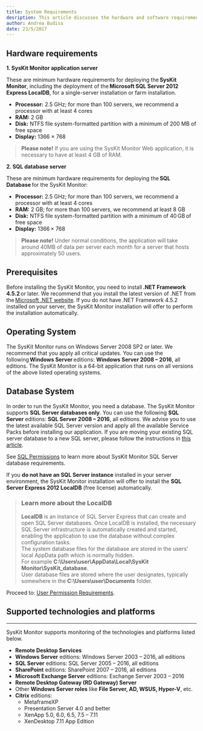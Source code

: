 ```yaml
---
title: System Requirements
desription: This article discusses the hardware and software requirements that are necessary in order to install the SysKit Monitor.
author: Andrea Budisa
date: 23/5/2017
---
```

## Hardware requirements

__1. SysKit Monitor application server__

These are minimum hardware requirements for deploying the __SysKit Monitor__, including the deployment of the __Microsoft SQL Server 2012 Express LocalDB__, for a single-server installation or farm installation.

+ __Processor:__ 2.5 GHz; for more than 100 servers, we recommend a processor with at least 4 cores
+ __RAM:__ 2 GB
+ __Disk:__ NTFS file system-formatted partition with a minimum of 200 MB of free space
+ __Display:__ 1366 × 768

> __Please note!__ If you are using the SysKit Monitor Web application, it is necessary to have at least 4 GB of RAM.

__2. SQL database server__

These are minimum hardware requirements for deploying the __SQL Database__ for the SysKit Monitor:

+ __Processor:__ 2.5 GHz; for more than 100 servers, we recommend a processor with at least 4 cores
+ __RAM:__ 2 GB; for more than 100 servers, we recommend at least 8 GB
+ __Disk:__ NTFS file system-formatted partition with a minimum of 40 GB of free space
+ __Display:__ 1366 × 768

> __Please note!__ Under normal conditions, the application will take around 40MB of data per server each month for a server that hosts approximately 50 users.

## Prerequisites

Before installing the SysKit Monitor, you need to install __.NET Framework 4.5.2__ or later. We recommend that you install the latest version of .NET from the [Microsoft .NET website](https://www.microsoft.com/NET/). If you do not have .NET Framework 4.5.2 installed on your server, the SysKit Monitor installation will offer to perform the installation automatically.

## Operating System

The SysKit Monitor runs on Windows Server 2008 SP2 or later. We recommend that you apply all critical updates.
You can use the following __Windows Server__ editions: __Windows Server 2008 – 2016__, all editions. The SysKit Monitor is a 64-bit application that runs on all versions of the above listed operating systems.

## Database System

In order to run the SysKit Monitor, you need a database. The SysKit Monitor supports __SQL Server databases only__.
You can use the following __SQL Server__ editions: __SQL Server 2008 – 2016__, all editions.
We advise you to use the latest available SQL Server version and apply all the available Service Packs before installing our application.
If you are moving your existing SQL server database to a new SQL server, please follow the instructions in [this article](#internal/).

See [SQL Permissions](#internal/) to learn more about SysKit Monitor SQL Server database requirements.

If you __do not have an SQL Server instance__ installed in your server environment, the SysKit Monitor installation will offer to install the __SQL Server Express 2012 LocalDB__ (free license) automatically.

>### Learn more about the LocalDB
>__LocalDB__ is an instance of SQL Server Express that can create and open SQL Server databases. Once LocalDB is installed, the necessary SQL Server infrastructure is automatically created and started, enabling the application to use the database without complex configuration tasks.  
The system database files for the database are stored in the users’ local AppData path which is normally hidden.  
For example __C:\Users\user\AppData\Local\SysKit Monitor\SysKit_database__.  
User database files are stored where the user designates, typically somewhere in the __C:\Users\user\Documents__ folder.

Proceed to: [User Permission Requirements](#internal/requirements/user-permission-requirements).

## Supported technologies and platforms 
___

SysKit Monitor supports monitoring of the technologies and platforms listed below.
+ __Remote Desktop Services__
+ __Windows Server__ editions: Windows Server 2003 – 2016, all editions
+ __SQL Server__ editions: SQL Server 2005 – 2016, all editions
+ __SharePoint__ editions: SharePoint 2007 – 2016, all editions
+ __Microsoft Exchange Server__ editions: Exchange Server 2003 – 2016
+ __Remote Desktop Gateway (RD Gateway) Server__
+ Other __Windows Server roles__ like __File Server, AD, WSUS, Hyper-V__, etc.
+ __Citrix__ editions:
  * MetaframeXP
  * Presentation Server 4.0 and better
  * XenApp 5.0, 6.0, 6.5, 7.5 – 7.11
  * XenDesktop 7.11 App Edition